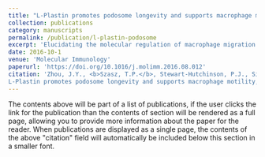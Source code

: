 ```yaml
---
title: "L-Plastin promotes podosome longevity and supports macrophage motility"
collection: publications
category: manuscripts
permalink: /publication/l-plastin-podosome
excerpt: 'Elucidating the molecular regulation of macrophage migration is essential for understanding the pathophysiology of multiple human diseases, including host responses to infection and autoimmune disorders. Macrophage migration is supported by dynamic rearrangements of the actin cytoskeleton, with formation of actin-based structures such as podosomes and lamellipodia. Here we provide novel insights into the function of the actin-bundling protein l-plastin (LPL) in primary macrophages. We found that podosome stability is disrupted in primary resident peritoneal macrophages from LPL−/− mice. Live-cell imaging of F-actin using resident peritoneal macrophages from LifeACT-RFP+ mice demonstrated that loss of LPL led to decreased longevity of podosomes, without reducing the number of podosomes initiated. Additionally, macrophages from LPL−/− mice failed to elongate in response to chemotactic stimulation. These deficiencies in podosome stabilization and in macrophage elongation correlated with impaired macrophage transmigration in culture and decreased monocyte migration into murine peritoneum. Thus, we have identified a role for LPL in stabilizing long-lived podosomes and in enabling macrophage motility.'
date: 2016-10-1
venue: 'Molecular Immunology'
paperurl: 'https://doi.org/10.1016/j.molimm.2016.08.012'
citation: 'Zhou, J.Y., <b>Szasz, T.P.</b>, Stewart-Hutchinson, P.J., Sivapalan, J., Todd, E.M., Deady, L.E., Cooper, J.A., Onken, M.D., Morley, S.C.,
L-Plastin promotes podosome longevity and supports macrophage motility, <i>Molecular Immunology</i>, Volume 78, 2016, Pages 79-88, ISSN 0161-5890, https://doi.org/10.1016/j.molimm.2016.08.012.'
---
```


The contents above will be part of a list of publications, if the user clicks the link for the publication than the contents of section will be rendered as a full page, allowing you to provide more information about the paper for the reader. When publications are displayed as a single page, the contents of the above "citation" field will automatically be included below this section in a smaller font.
